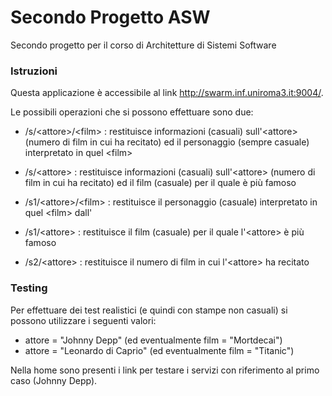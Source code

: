 # Secondo Progetto ASW
Secondo progetto per il corso di Architetture di Sistemi Software

### Istruzioni

Questa applicazione è accessibile al link http://swarm.inf.uniroma3.it:9004/.

Le possibili operazioni che si possono effettuare sono due:

* /s/\<attore>/\<film> : restituisce informazioni (casuali) sull'\<attore> (numero di film in cui ha recitato) ed il personaggio (sempre casuale) interpretato in quel \<film> 
* /s/\<attore> : restituisce informazioni (casuali) sull'\<attore> (numero di film in cui ha recitato) ed il film (casuale) per il quale è più famoso

* /s1/\<attore>/\<film> : restituisce il personaggio (casuale) interpretato in quel \<film> dall'<attore>
* /s1/\<attore> : restituisce il film (casuale) per il quale l'\<attore> è più famoso

* /s2/\<attore> : restituisce il numero di film in cui l'\<attore> ha recitato

### Testing

Per effettuare dei test realistici (e quindi con stampe non casuali) si possono utilizzare i seguenti valori:

* attore = "Johnny Depp" (ed eventualmente film = "Mortdecai")
* attore = "Leonardo di Caprio" (ed eventualmente film = "Titanic")

Nella home sono presenti i link per testare i servizi con riferimento al primo caso (Johnny Depp).
